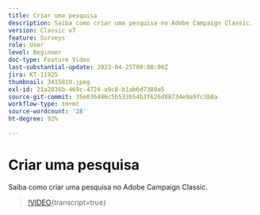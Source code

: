 ```yaml
---
title: Criar uma pesquisa
description: Saiba como criar uma pesquisa no Adobe Campaign Classic.
version: Classic v7
feature: Surveys
role: User
level: Beginner
doc-type: Feature Video
last-substantial-update: 2023-04-25T00:00:00Z
jira: KT-11925
thumbnail: 3415810.jpeg
exl-id: 21a2036b-469c-4724-a9c8-b1ab6d7389a5
source-git-commit: 35e036486c5b533b54b3f626d88734e9a9fc3b8a
workflow-type: tm+mt
source-wordcount: '28'
ht-degree: 92%

---
```


# Criar uma pesquisa

Saiba como criar uma pesquisa no Adobe Campaign Classic.

>[!VIDEO](https://video.tv.adobe.com/v/3415810/?learn=on){transcript=true}
